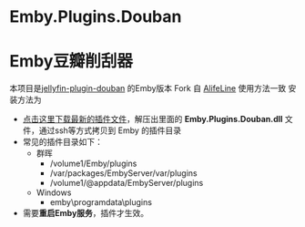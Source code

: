 # Emby.Plugins.Douban
# Emby豆瓣削刮器
本项目是[jellyfin-plugin-douban](https://github.com/Libitum/jellyfin-plugin-douban) 的Emby版本
Fork 自 [AlifeLine](https://github.com/AlifeLine/Emby.Plugins.Douban)
使用方法一致
安装方法为
- [点击这里下载最新的插件文件](https://github.com/Kerrbty/Emby.Plugins.Douban/releases)，解压出里面的 **Emby.Plugins.Douban.dll** 文件，通过ssh等方式拷贝到 Emby 的插件目录
- 常见的插件目录如下：
  - 群晖
    - /volume1/Emby/plugins
    - /var/packages/EmbyServer/var/plugins
    - /volume1/@appdata/EmbyServer/plugins
  - Windows
    - emby\programdata\plugins
- 需要**重启Emby服务**，插件才生效。
